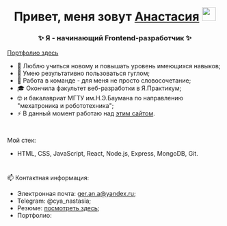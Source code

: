 <h1 align="center">Привет, меня зовут <a href="https://ger-an-a.github.io/portfolio/" target="_blank">Анастасия</a> 
<img src="https://github.com/blackcater/blackcater/raw/main/images/Hi.gif" height="32"/></h1>
<h3 align="center">✨ Я - начинающий Frontend-разработчик ✨</h3>
<a  align="center" href="https://ger-an-a.github.io/portfolio/" target="_blank">Портфолио здесь</a>


- 🔭 Люблю учиться новому и повышать уровень имеющихся навыков;
- 🌱 Умею результативно пользоваться гуглом;
- 👯 Работа в команде - для меня не просто словосочетание;
- 🎓 Окончила факультет веб-разработки в Я.Практикум;
- 🤓 и бакалавриат МГТУ им.Н.Э.Баумана по направлению "мехатроника и робототехника";
- ⚡ В данный момент работаю над [этим сайтом](https://examen-technolab.ru/main).

#
Мой стек:
- HTML, CSS, JavaScript, React, Node.js, Express, MongoDB, Git.

# 
📫 Контактная информация:
- Электронная почта: ger.an.a@yandex.ru;
- Telegram: @cya_nastasia;
- Резюме: [посмотреть здесь](https://hh.ru/resume/7be9cb9bff086977d80039ed1f77663947416e);
- Портфолио: 
